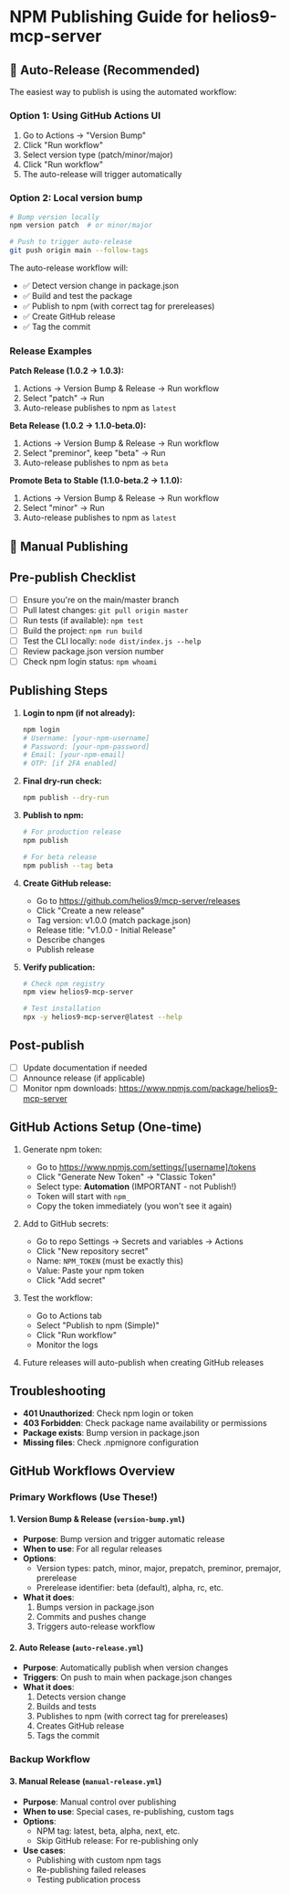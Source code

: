 # NPM Publishing Guide for helios9-mcp-server

## 🚀 Auto-Release (Recommended)

The easiest way to publish is using the automated workflow:

### Option 1: Using GitHub Actions UI
1. Go to Actions → "Version Bump"
2. Click "Run workflow"
3. Select version type (patch/minor/major)
4. Click "Run workflow"
5. The auto-release will trigger automatically

### Option 2: Local version bump
```bash
# Bump version locally
npm version patch  # or minor/major

# Push to trigger auto-release
git push origin main --follow-tags
```

The auto-release workflow will:
- ✅ Detect version change in package.json
- ✅ Build and test the package
- ✅ Publish to npm (with correct tag for prereleases)
- ✅ Create GitHub release
- ✅ Tag the commit

### Release Examples

**Patch Release (1.0.2 → 1.0.3):**
1. Actions → Version Bump & Release → Run workflow
2. Select "patch" → Run
3. Auto-release publishes to npm as `latest`

**Beta Release (1.0.2 → 1.1.0-beta.0):**
1. Actions → Version Bump & Release → Run workflow
2. Select "preminor", keep "beta" → Run
3. Auto-release publishes to npm as `beta`

**Promote Beta to Stable (1.1.0-beta.2 → 1.1.0):**
1. Actions → Version Bump & Release → Run workflow
2. Select "minor" → Run
3. Auto-release publishes to npm as `latest`

## 📝 Manual Publishing

## Pre-publish Checklist

- [ ] Ensure you're on the main/master branch
- [ ] Pull latest changes: `git pull origin master`
- [ ] Run tests (if available): `npm test`
- [ ] Build the project: `npm run build`
- [ ] Test the CLI locally: `node dist/index.js --help`
- [ ] Review package.json version number
- [ ] Check npm login status: `npm whoami`

## Publishing Steps

1. **Login to npm (if not already):**
   ```bash
   npm login
   # Username: [your-npm-username]
   # Password: [your-npm-password]
   # Email: [your-npm-email]
   # OTP: [if 2FA enabled]
   ```

2. **Final dry-run check:**
   ```bash
   npm publish --dry-run
   ```

3. **Publish to npm:**
   ```bash
   # For production release
   npm publish

   # For beta release
   npm publish --tag beta
   ```

4. **Create GitHub release:**
   - Go to https://github.com/helios9/mcp-server/releases
   - Click "Create a new release"
   - Tag version: v1.0.0 (match package.json)
   - Release title: "v1.0.0 - Initial Release"
   - Describe changes
   - Publish release

5. **Verify publication:**
   ```bash
   # Check npm registry
   npm view helios9-mcp-server

   # Test installation
   npx -y helios9-mcp-server@latest --help
   ```

## Post-publish

- [ ] Update documentation if needed
- [ ] Announce release (if applicable)
- [ ] Monitor npm downloads: https://www.npmjs.com/package/helios9-mcp-server

## GitHub Actions Setup (One-time)

1. Generate npm token:
   - Go to https://www.npmjs.com/settings/[username]/tokens
   - Click "Generate New Token" → "Classic Token"
   - Select type: **Automation** (IMPORTANT - not Publish!)
   - Token will start with `npm_`
   - Copy the token immediately (you won't see it again)

2. Add to GitHub secrets:
   - Go to repo Settings → Secrets and variables → Actions
   - Click "New repository secret"
   - Name: `NPM_TOKEN` (must be exactly this)
   - Value: Paste your npm token
   - Click "Add secret"

3. Test the workflow:
   - Go to Actions tab
   - Select "Publish to npm (Simple)"
   - Click "Run workflow"
   - Monitor the logs

4. Future releases will auto-publish when creating GitHub releases

## Troubleshooting

- **401 Unauthorized**: Check npm login or token
- **403 Forbidden**: Check package name availability or permissions
- **Package exists**: Bump version in package.json
- **Missing files**: Check .npmignore configuration

## GitHub Workflows Overview

### Primary Workflows (Use These!)

#### 1. **Version Bump & Release** (`version-bump.yml`)
- **Purpose**: Bump version and trigger automatic release
- **When to use**: For all regular releases
- **Options**:
  - Version types: patch, minor, major, prepatch, preminor, premajor, prerelease
  - Prerelease identifier: beta (default), alpha, rc, etc.
- **What it does**:
  1. Bumps version in package.json
  2. Commits and pushes change
  3. Triggers auto-release workflow

#### 2. **Auto Release** (`auto-release.yml`)
- **Purpose**: Automatically publish when version changes
- **Triggers**: On push to main when package.json changes
- **What it does**:
  1. Detects version change
  2. Builds and tests
  3. Publishes to npm (with correct tag for prereleases)
  4. Creates GitHub release
  5. Tags the commit

### Backup Workflow

#### 3. **Manual Release** (`manual-release.yml`)
- **Purpose**: Manual control over publishing
- **When to use**: Special cases, re-publishing, custom tags
- **Options**:
  - NPM tag: latest, beta, alpha, next, etc.
  - Skip GitHub release: For re-publishing only
- **Use cases**:
  - Publishing with custom npm tags
  - Re-publishing failed releases
  - Testing publication process